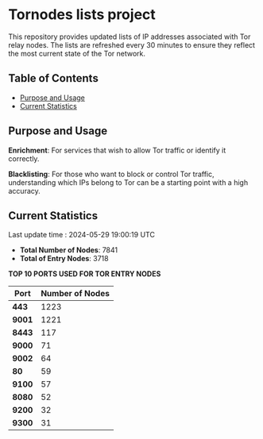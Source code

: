# Tornodes lists project

This repository provides updated lists of IP addresses associated with Tor relay nodes. The lists are refreshed every 30 minutes to ensure they reflect the most current state of the Tor network.

## Table of Contents

- [Purpose and Usage](#purpose-and-usage)
- [Current Statistics](#current-statistics)


## Purpose and Usage

**Enrichment**: For services that wish to allow Tor traffic or identify it correctly.

**Blacklisting**: For those who want to block or control Tor traffic, understanding which IPs belong to Tor can be a starting point with a high accuracy.

## Current Statistics

Last update time : 2024-05-29 19:00:19 UTC

- **Total Number of Nodes**: 7841
- **Total of Entry Nodes**: 3718

**TOP 10 PORTS USED FOR TOR ENTRY NODES**

| **Port** | **Number of Nodes** |
|------|-----------------|
| **443**   | 1223  |
| **9001**   | 1221  |
| **8443**   | 117  |
| **9000**   | 71  |
| **9002**   | 64  |
| **80**   | 59  |
| **9100**   | 57  |
| **8080**   | 52  |
| **9200**   | 32  |
| **9300**   | 31  |

